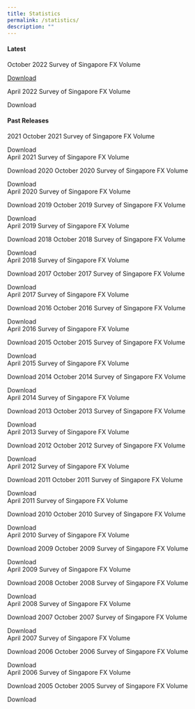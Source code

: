 ```yaml
---
title: Statistics
permalink: /statistics/
description: ""
---
```

#### Latest ####

October 2022
Survey of Singapore FX Volume

[Download](/files/Survey/2022-10%20Survey%20FX.xlsx)

April 2022
Survey of Singapore FX Volume

Download 
 
#### Past Releases ####

2021
October 2021
Survey of Singapore FX Volume

 Download  
April 2021
Survey of Singapore FX Volume

 Download 
2020
October 2020
Survey of Singapore FX Volume

 Download  
April 2020
Survey of Singapore FX Volume

 Download 
2019
October 2019
Survey of Singapore FX Volume

 Download  
April 2019
Survey of Singapore FX Volume

 Download 
2018
October 2018
Survey of Singapore FX Volume

 Download  
April 2018
Survey of Singapore FX Volume

 Download 
2017
October 2017
Survey of Singapore FX Volume

 Download  
April 2017
Survey of Singapore FX Volume

 Download 
2016
October 2016
Survey of Singapore FX Volume

 Download  
April 2016
Survey of Singapore FX Volume

 Download 
2015
October 2015
Survey of Singapore FX Volume

 Download  
April 2015
Survey of Singapore FX Volume

 Download 
2014
October 2014
Survey of Singapore FX Volume

 Download  
April 2014
Survey of Singapore FX Volume

 Download 
2013
October 2013
Survey of Singapore FX Volume

 Download  
April 2013
Survey of Singapore FX Volume

 Download 
2012
October 2012
Survey of Singapore FX Volume

 Download  
April 2012
Survey of Singapore FX Volume

 Download 
2011
October 2011
Survey of Singapore FX Volume

 Download  
April 2011
Survey of Singapore FX Volume

 Download 
2010
October 2010
Survey of Singapore FX Volume

 Download  
April 2010
Survey of Singapore FX Volume

 Download 
2009
October 2009
Survey of Singapore FX Volume

 Download  
April 2009
Survey of Singapore FX Volume

 Download 
2008
October 2008
Survey of Singapore FX Volume

 Download  
April 2008
Survey of Singapore FX Volume

 Download 
2007
October 2007
Survey of Singapore FX Volume

 Download  
April 2007
Survey of Singapore FX Volume

 Download 
2006
October 2006
Survey of Singapore FX Volume

 Download  
April 2006
Survey of Singapore FX Volume

 Download 
2005
October 2005
Survey of Singapore FX Volume

 Download 
 
